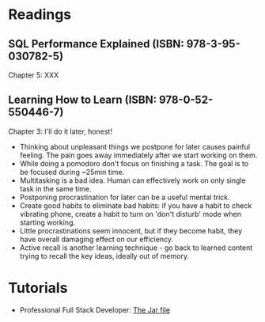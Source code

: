 # Readings

## SQL Performance Explained (ISBN: 978-3-95-030782-5)

Chapter 5: XXX

## Learning How to Learn (ISBN: 978-0-52-550446-7)

Chapter 3: I'll do it later, honest!

- Thinking about unpleasant things we postpone for later causes painful feeling. The pain goes away immediately after we
  start working on them.
- While doing a pomodoro don't focus on finishing a task. The goal is to be focused during ~25min time.
- Multitasking is a bad idea. Human can effectively work on only single task in the same time.
- Postponing procrastination for later can be a useful mental trick.
- Create good habits to eliminate bad habits: if you have a habit to check vibrating phone, create a habit to turn on
  'don't disturb' mode when starting working.
- Little procrastinations seem innocent, but if they become habit, they have overall damaging effect on our efficiency.
- Active recall is another learning technique - go back to learned content trying to recall the key ideas, ideally out
  of memory.

# Tutorials

- Professional Full Stack Developer: [The Jar file](https://github.com/marcinciapa/tutorials/pull/69)
